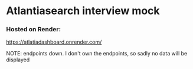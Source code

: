 # Atlantiasearch interview mock


### Hosted on Render:
https://atlatiadashboard.onrender.com/

NOTE: endpoints down. I don't own the endpoints, so sadly no data will be displayed
